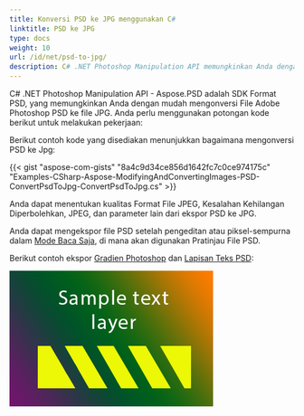 ```yaml
---
title: Konversi PSD ke JPG menggunakan C#
linktitle: PSD ke JPG
type: docs
weight: 10
url: /id/net/psd-to-jpg/
description: C# .NET Photoshop Manipulation API memungkinkan Anda dengan mudah mengonversi File Adobe Photoshop PSD ke file JPG. Silakan lihat contoh kode yang disediakan.
---
```


C# .NET Photoshop Manipulation API - Aspose.PSD adalah SDK Format PSD, yang memungkinkan Anda dengan mudah mengonversi File Adobe Photoshop PSD ke file JPG. Anda perlu menggunakan potongan kode berikut untuk melakukan pekerjaan:

Berikut contoh kode yang disediakan menunjukkan bagaimana mengonversi PSD ke Jpg:

{{< gist "aspose-com-gists" "8a4c9d34ce856d1642fc7c0ce974175c" "Examples-CSharp-Aspose-ModifyingAndConvertingImages-PSD-ConvertPsdToJpg-ConvertPsdToJpg.cs" >}}

Anda dapat menentukan kualitas Format File JPEG, Kesalahan Kehilangan Diperbolehkan, JPEG, dan parameter lain dari ekspor PSD ke JPG.

Anda dapat mengekspor file PSD setelah pengeditan atau piksel-sempurna dalam [Mode Baca Saja](https://reference.aspose.com/psd/net/aspose.psd.imageloadoptions/psdloadoptions/properties/readonlymode), di mana akan digunakan Pratinjau File PSD.

Berikut contoh ekspor [Gradien Photoshop](/psd/id/net/support-of-fill-layers/) dan [Lapisan Teks PSD](/psd/id/net/working-with-text-layers/):

![todo:image_alt_text](psd-to-jpg_1.png)
